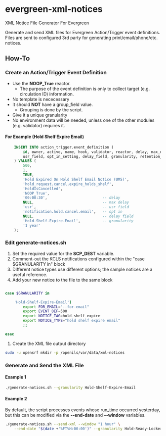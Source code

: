 # evergreen-xml-notices

XML Notice File Generator For Evergreen

Generate and send XML files for Evergreen Action/Trigger event definitions.
Files are sent to configured 3rd party for generating print/email/phone/etc. 
notices.

## How-To

### Create an Action/Trigger Event Definition

* Use the **NOOP\_True** reactor.
  * The purpose of the event definition is only to collect target 
    (e.g. circulation ID) information.
* No template is nececessary
* It should **NOT** have a group\_field value.  
  * Grouping is done by the script.
* Give it a unique granularity
* No environment data will be needed, unless one of the other modules
  (e.g. validator) requires it.


#### For Example (Hold Shelf Expire Email)

```sql
    INSERT INTO action_trigger.event_definition (
        id, owner, active, name, hook, validator, reactor, delay, max_delay,
        usr_field, opt_in_setting, delay_field, granularity, retention_interval
    ) VALUES (
        500, 
        1,
        TRUE,
        'Hold Expired On Hold Shelf Email Notice (UMS)',
        'hold_request.cancel.expire_holds_shelf',
        'HoldIsCancelled',
        'NOOP_True',
        '00:00:30',                         -- delay
        NULL,                               -- max delay
        'usr',                              -- usr field
        'notification.hold.cancel.email',   -- opt in
        NULL,                               -- delay field
        'Hold-Shelf-Expire-Email',          -- granularity
        '1 year'
    );
```

### Edit generate-notices.sh

1. Set the required value for the **SCP\_DEST** variable.
1. Comment-out the KCLS notifications configured within the "case $GRANULARITY in" block
 1. Different notice types use different options; the sample notices
    are a useful reference.
1. Add your new notice to the file to the same block
```sh

case $GRANULARITY in

    'Hold-Shelf-Expire-Email')                                                 
        export FOR_EMAIL="--for-email"                                         
        export EVENT_DEF=500
        export NOTICE_TAG=hold-shelf-expire                                    
        export NOTICE_TYPE="hold shelf expire email"                           
        ;; 

esac

```
1. Create the XML file output directory
```sh
sudo -u opensrf mkdir -p /openils/var/data/xml-notices
```

### Generate and Send the XML File

#### Example 1

```sh
./generate-notices.sh --granularity Hold-Shelf-Expire-Email
```

#### Example 2

By default, the script processes events whose run\_time occurred yesterday,
but this can be modified via the **--end-date** and **--window** variables.

```sh
./generate-notices.sh --send-xml --window "1 hour" \
    --end-date "$(date +'%FT%H:00:00')" --granularity Hold-Ready-Locker-Phone
```



